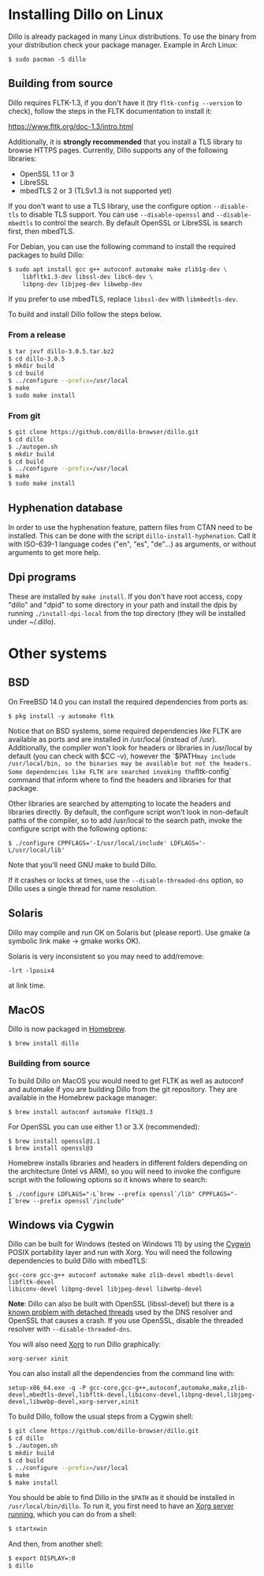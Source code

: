 # Installing Dillo on Linux

Dillo is already packaged in many Linux distributions. To use the binary
from your distribution check your package manager. Example in Arch
Linux:

```
$ sudo pacman -S dillo
```

## Building from source

Dillo requires FLTK-1.3, if you don't have it (try `fltk-config
--version` to check), follow the steps in the FLTK documentation to
install it:

https://www.fltk.org/doc-1.3/intro.html

Additionally, it is **strongly recommended** that you install a TLS
library to browse HTTPS pages. Currently, Dillo supports any of the
following libraries:

 - OpenSSL 1.1 or 3
 - LibreSSL
 - mbedTLS 2 or 3 (TLSv1.3 is not supported yet)

If you don't want to use a TLS library, use the configure option
`--disable-tls` to disable TLS support. You can use `--disable-openssl`
and `--disable-mbedtls` to control the search. By default OpenSSL or
LibreSSL is search first, then mbedTLS.

For Debian, you can use the following command to install the required
packages to build Dillo:

```sh
$ sudo apt install gcc g++ autoconf automake make zlib1g-dev \
    libfltk1.3-dev libssl-dev libc6-dev \
    libpng-dev libjpeg-dev libwebp-dev
```

If you prefer to use mbedTLS, replace `libssl-dev` with
`libmbedtls-dev`.

To build and install Dillo follow the steps below.

### From a release

```sh
$ tar jxvf dillo-3.0.5.tar.bz2
$ cd dillo-3.0.5
$ mkdir build
$ cd build
$ ../configure --prefix=/usr/local
$ make
$ sudo make install
```

### From git

```sh
$ git clone https://github.com/dillo-browser/dillo.git
$ cd dillo
$ ./autogen.sh
$ mkdir build
$ cd build
$ ../configure --prefix=/usr/local
$ make
$ sudo make install
```

## Hyphenation database

In order to use the hyphenation feature, pattern files from CTAN need to
be installed. This can be done with the script
`dillo-install-hyphenation`. Call it with ISO-639-1 language codes
("en", "es", "de"...) as arguments, or without arguments to get more
help.

## Dpi programs

These are installed by `make install`. If you don't have root access,
copy "dillo" and "dpid" to some directory in your path and install
the dpis by running `./install-dpi-local` from the top directory (they
will be installed under ~/.dillo).

# Other systems

## BSD

On FreeBSD 14.0 you can install the required dependencies from ports as:

```
$ pkg install -y automake fltk
```

Notice that on BSD systems, some required dependencies like FLTK are
available as ports and are installed in /usr/local (instead of /usr).
Additionally, the compiler won't look for headers or libraries in
/usr/local by default (you can check with $CC -v), however the `$PATH`
may include /usr/local/bin, so the binaries may be available but not the
headers. Some dependencies like FLTK are searched invoking the
`fltk-config` command that inform where to find the headers and
libraries for that package.

Other libraries are searched by attempting to locate the headers and
libraries directly. By default, the configure script won't look in
non-default paths of the compiler, so to add /usr/local to the search
path, invoke the configure script with the following options:

```
$ ./configure CPPFLAGS='-I/usr/local/include' LDFLAGS='-L/usr/local/lib'
```

Note that you'll need GNU make to build Dillo.

If it crashes or locks at times, use the `--disable-threaded-dns`
option, so Dillo uses a single thread for name resolution.

## Solaris

Dillo may compile and run OK on Solaris but (please report).
Use gmake (a symbolic link make -> gmake works OK).

Solaris is very inconsistent so you may need to add/remove:

```
-lrt -lposix4
```

at link time.

## MacOS

Dillo is now packaged in [Homebrew](https://brew.sh/).

```
$ brew install dillo
```

### Building from source

To build Dillo on MacOS you would need to get FLTK as well as
autoconf and automake if you are building Dillo from the git repository.
They are available in the Homebrew package manager:

```
$ brew install autoconf automake fltk@1.3
```

For OpenSSL you can use either 1.1 or 3.X (recommended):

```
$ brew install openssl@1.1
$ brew install openssl@3
```

Homebrew installs libraries and headers in different folders depending on the
architecture (Intel vs ARM), so you will need to invoke the configure script
with the following options so it knows where to search:

```
$ ./configure LDFLAGS="-L`brew --prefix openssl`/lib" CPPFLAGS="-I`brew --prefix openssl`/include"
```

## Windows via Cygwin

Dillo can be built for Windows (tested on Windows 11) by using the
[Cygwin](https://www.cygwin.com/) POSIX portability layer and run with Xorg. You
will need the following dependencies to build Dillo with mbedTLS:

```
gcc-core gcc-g++ autoconf automake make zlib-devel mbedtls-devel libfltk-devel
libiconv-devel libpng-devel libjpeg-devel libwebp-devel
```

**Note**: Dillo can also be built with OpenSSL (libssl-devel) but there is a
[known problem with detached threads](https://github.com/dillo-browser/dillo/issues/172)
used by the DNS resolver and OpenSSL that causes a crash. If you use OpenSSL,
disable the threaded resolver with `--disable-threaded-dns`.

You will also need [Xorg](https://x.cygwin.com/docs/ug/cygwin-x-ug.html) to run
Dillo graphically:

```
xorg-server xinit
```

You can also install all the dependencies from the command line with:
```
setup-x86_64.exe -q -P gcc-core,gcc-g++,autoconf,automake,make,zlib-devel,mbedtls-devel,libfltk-devel,libiconv-devel,libpng-devel,libjpeg-devel,libwebp-devel,xorg-server,xinit
```

To build Dillo, follow the usual steps from a Cygwin shell:

```sh
$ git clone https://github.com/dillo-browser/dillo.git
$ cd dillo
$ ./autogen.sh
$ mkdir build
$ cd build
$ ../configure --prefix=/usr/local
$ make
$ make install
```

You should be able to find Dillo in the `$PATH` as it should be installed in
`/usr/local/bin/dillo`. To run it, you first need to have an [Xorg server
running](https://x.cygwin.com/docs/ug/using.html#using-starting), which you can
do from a shell:

```sh
$ startxwin
```

And then, from another shell:

```sh
$ export DISPLAY=:0
$ dillo
```
